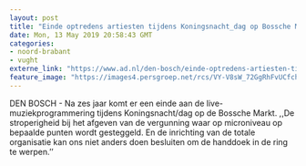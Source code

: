 ```yaml
---
layout: post
title: "Einde optredens artiesten tijdens Koningsnacht_dag op Bossche Markt: ‘Dode oranje binnenstad?’"
date: Mon, 13 May 2019 20:58:43 GMT
categories: 
- noord-brabant 
- vught 
externe_link: "https://www.ad.nl/den-bosch/einde-optredens-artiesten-tijdens-koningsnacht-dag-op-bossche-markt-dode-oranje-binnenstad~adf551dc/"
feature_image: "https://images4.persgroep.net/rcs/VY-V8sW_72GgRhFvUCfchpD9O04/diocontent/122456178/_fitwidth/400/?appId=21791a8992982cd8da851550a453bd7f&quality=0.7"
---
```


DEN BOSCH - Na zes jaar komt er een einde aan de live-muziekprogrammering tijdens Koningsnacht/dag op de Bossche Markt. ,,De stroperigheid bij het afgeven van de vergunning waar op microniveau op bepaalde punten wordt gesteggeld. En de inrichting van de totale organisatie kan ons niet anders doen besluiten om de handdoek in de ring te werpen.’’
